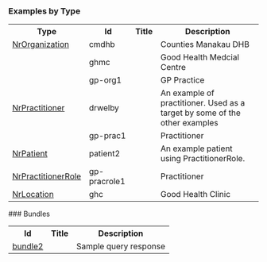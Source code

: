 ### Examples by Type

<table>
<tr><th> Type </th><th> Id </th><th> Title </th><th> Description </th></tr>
<tr><td><a href='StructureDefinition-NrOrganization.html'>NrOrganization</a></td><td>cmdhb</td><td></td><td>Counties Manakau DHB</td></tr>
<tr><td></td><td>ghmc</td><td></td><td>Good Health Medcial Centre</td></tr>
<tr><td></td><td>gp-org1</td><td></td><td>GP Practice</td></tr>
<tr><td><a href='StructureDefinition-NrPractitioner.html'>NrPractitioner</a></td><td>drwelby</td><td></td><td>An example of practitioner. Used as a target by some of the other examples</td></tr>
<tr><td></td><td>gp-prac1</td><td></td><td>Practitioner</td></tr>
<tr><td><a href='StructureDefinition-NrPatient.html'>NrPatient</a></td><td>patient2</td><td></td><td>An example patient using PractitionerRole.</td></tr>
<tr><td><a href='StructureDefinition-NrPractitionerRole.html'>NrPractitionerRole</a></td><td>gp-pracrole1</td><td></td><td>Practitioner</td></tr>
<tr><td><a href='StructureDefinition-NrLocation.html'>NrLocation</a></td><td>ghc</td><td></td><td>Good Health Clinic</td></tr>
</table>
### Bundles

<table>
<tr><th> Id </th><th> Title </th><th> Description </th></tr>
<tr><td><a href='http://clinfhir.com/bundleVisualizer.html?id=bundle2&server=http://home.clinfhir.com:8054/baseR4/' target='_blank'>bundle2</a></td><td></td><td>Sample query response</td></tr>
</table>